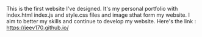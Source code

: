 This is the first website I've designed. It's my personal portfolio with index.html index.js and style.css files and image sthat form my website. I aim to better my skills and continue to develop my website. Here's the link : https://jeev170.github.io/
